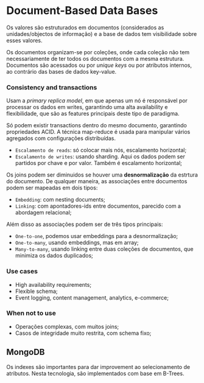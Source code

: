 # Document-Based Data Bases

Os valores são estruturados em documentos (considerados as unidades/objectos de informação) e a base de dados tem visibilidade sobre esses valores. 

Os documentos organizam-se por coleções, onde cada coleção não tem necessariamente de ter todos os documentos com a mesma estrutura. Documentos são acessados ou por *unique keys* ou por atributos internos, ao contrário das bases de dados key-value.

### Consistency and transactions

Usam a *primary replica model*, em que apenas um nó é responsável por processar os dados em writes, garantindo uma alta availability e flexibilidade, que são as features principais deste tipo de paradigma.

Só podem existir transactions dentro do mesmo documento, garantindo propriedades ACID. A técnica map-reduce é usada para manipular vários agregados com configurações distribuídas.

- `Escalamento de reads`: só colocar mais nós, escalamento horizontal;
- `Escalamento de writes`: usando sharding. Aqui os dados podem ser partidos por chave e por valor. Também é escalamento horizontal;

Os joins podem ser diminuidos se houver uma **desnormalização** da estrtura do documento. De qualquer maneira, as associações entre documentos podem ser mapeadas em dois tipos:

- `Embedding`: com nesting documents;
- `Linking`: com apontadores-ids entre documentos, parecido com a abordagem relacional;

Além disso as associações podem ser de três tipos principais:

- `One-to-one`, podemos usar embeddings para a desnormalização;
- `One-to-many`, usando embeddings, mas em array;
- `Many-to-many`, usando linking entre duas coleções de documentos, que minimiza os dados duplicados;

### Use cases

- High availability requirements;
- Flexible schema;
- Event logging, content management, analytics, e-commerce;

### When not to use

- Operações complexas, com muitos joins;
- Casos de integridade muito restrita, com schema fixo;

## MongoDB

Os indexes são importantes para dar improvement ao selecionamento de atributos. Nesta tecnologia, são implementados com base em B-Trees. 